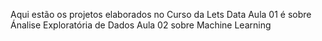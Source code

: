Aqui estão os projetos elaborados no Curso da Lets Data
Aula 01 é sobre Ánalise Exploratória de Dados
Aula 02 sobre Machine Learning
